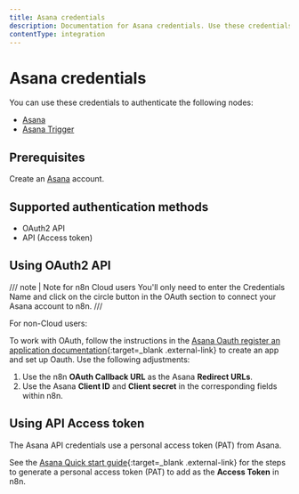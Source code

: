 ```yaml
---
title: Asana credentials
description: Documentation for Asana credentials. Use these credentials to authenticate Asana in n8n, a workflow automation platform.
contentType: integration
---
```


# Asana credentials

You can use these credentials to authenticate the following nodes:

- [Asana](/integrations/builtin/app-nodes/n8n-nodes-base.asana/)
- [Asana Trigger](/integrations/builtin/trigger-nodes/n8n-nodes-base.asanatrigger/)


## Prerequisites

Create an [Asana](https://asana.com/) account.

## Supported authentication methods

- OAuth2 API
- API (Access token)

## Using OAuth2 API

/// note | Note for n8n Cloud users
You'll only need to enter the Credentials Name and click on the circle button in the OAuth section to connect your Asana account to n8n.
///

For non-Cloud users:

To work with OAuth, follow the instructions in the [Asana Oauth register an application documentation](https://developers.asana.com/docs/oauth#register-an-application){:target=_blank .external-link} to create an app and set up Oauth. Use the following adjustments:

1. Use the n8n **OAuth Callback URL** as the Asana **Redirect URLs**.
2. Use the Asana **Client ID** and **Client secret** in the corresponding fields within n8n.

## Using API Access token

The Asana API credentials use a personal access token (PAT) from Asana.

See the [Asana Quick start guide](https://developers.asana.com/docs/quick-start#setup){:target=_blank .external-link} for the steps to generate a personal access token (PAT) to add as the **Access Token** in n8n.

